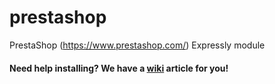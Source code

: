 # prestashop
PrestaShop (https://www.prestashop.com/) Expressly module

#### Need help installing? We have a [wiki](https://github.com/expressly/prestashop16/wiki/Guide) article for you!
